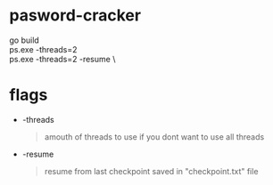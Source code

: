 # pasword-cracker
 
go build \
ps.exe -threads=2 \
ps.exe -threads=2 -resume \

# flags
+ -threads<int>
    > amouth of threads to use if you dont want to use all threads

+ -resume
    > resume from last checkpoint saved in "checkpoint.txt" file
